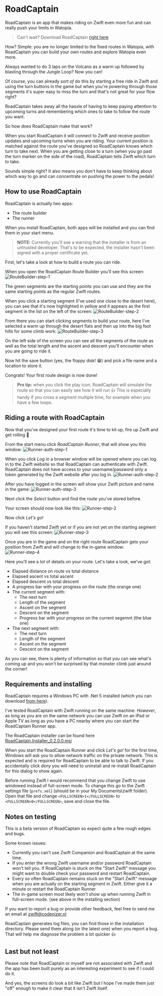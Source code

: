# RoadCaptain

RoadCaptain is an app that makes riding on Zwift even more fun and can really push your limits in Watopia. 

> Can't wait? Download RoadCaptain [right here](https://github.com/sandermvanvliet/RoadCaptain/releases/download/v0.2.0.0/RoadCaptain.Installer_0.2.0.0.msi)

How? Simple: you are no longer limited to the fixed routes in Watopia, with RoadCaptain you can build your own routes and explore Watopia even more.

Always wanted to do 3 laps on the Volcano as a warm up followed by blasting through the Jungle Loop? Now you can!

Of course, you can already _sort of_ do this by starting a free ride in Zwift and using the turn buttons in the game but when you're powering through those segments it's super easy to miss the turn and that's not great for your flow right?

RoadCaptain takes away all the hassle of having to keep paying attention to upcoming turns and remembering which ones to take to follow the route you want. 

So how does RoadCaptain make that work?

When you start RoadCaptain it will connect to Zwift and receive position updates and upcoming turns when you are riding. Your current position is matched against the route you've designed so RoadCaptain knows which turn to take next. When you are getting close to a turn (when you go past the turn marker on the side of the road), RoadCaptain tells Zwift which turn to take.

Sounds simple right? It also means you don't have to keep thinking about which way to go and can concentrate on pushing the power to the pedals!

## How to use RoadCaptain

RoadCaptain is actually two apps:

- The route builder
- The runner

When you install RoadCaptain, both apps will be installed and you can find them in your start menu.

>**NOTE:** Currently you'll see a warning that the installer is from an untrusted developer. That's to be expected, the installer hasn't been signed with a proper certificate yet.

First, let's take a look at how to build a route you can ride.

When you open the RoadCaptain Route Builder you'll see this screen:
![RouteBuilder-step-1](/images/RouteBuilder-step-1.png)

The green segments are the starting points you can use and they are the same starting points as the regular Zwift routes.

When you click a starting segment (I've used one close to the desert here), you can see that it's now highlighted in yellow and it appears as the first segment in the list on the left of the screen:
![RouteBuilder-step-2](/images/RouteBuilder-step-2.png)

From there you can start clicking segments to build your route, here I've selected a warm up through the desert flats and then up into the big foot hills for some climb work:
![RouteBuilder-step-3](/images/RouteBuilder-step-3.png)

On the left side of the screen you can see all the segments of the route as well as the total length and the ascent and descent you'll encounter when you are going to ride it.

Now hit the save button (yes, the floppy disk! 😁) and pick a file name and a location to store it.

Congrats! Your first route design is now done!

>**Pro tip:** when you click the play icon, RoadCaptain will simulate the route so that you can easily see how it will run 👍 This is especially handy if you cross a segment multiple time, for example when you have a few loops.

## Riding a route with RoadCaptain

Now that you've designed your first route it's time to kit up, fire up Zwift and get rolling 💪

From the start menu click _RoadCaptain Runner_, that will show you this window:
![Runner-auth-step-1](/images/Runner-auth-step-1.png)

When you click _Log in_ a browser window will be opened where you can log in to the Zwift website so that RoadCaptain can authenticate with Zwift. RoadCaptain does not have access to your username/password only a token generated by the Zwift website after you log in.
![Runner-auth-step-2](/images/Runner-auth-step-2.png)

After you have logged in the screen will show your Zwift picture and name in the game:
![Runner-auth-step-3](/images/Runner-auth-step-3.png)

Next click the _Select_ button and find the route you've stored before.

Your screen should now look like this:
![Runner-step-2](/images/Runner-step-2.png)

Now click _Let's go!_

If you haven't started Zwift yet or if you are not yet on the starting segment you will see this screen:
![Runner-step-3](/images/Runner-step-3.png)

Once you are in the game and on the right route RoadCaptain gets your position from Zwift and will change to the in-game window:
![Runner-step-4](/images/Runner-step-4.png)

Here you'll see a _lot_ of details on your route. Let's take a look, we've got:

- Elapsed distance on route vs total distance
- Elapsed ascent vs total ascent
- Elapsed descent vs total descent
- A progress bar with your progress on the route (the orange one)
- The current segment with:
    - The next turn
    - Length of the segment
    - Ascent on the segment
    - Descent on the segment
    - Progress bar with your progress on the current segemnt (the blue one)
- The next segment with:
    - The next turn
    - Length of the segment
    - Ascent on the segment
    - Descent on the segment

As you can see, there is plenty of information so that you can see what's coming up and you won't be surprised by that monster climb just around the corner!

## Requirements and installing

RoadCaptain requires a Windows PC with .Net 5 installed (which you can download [from here](https://dotnet.microsoft.com/en-us/download/dotnet/5.0)).

I've tested RoadCaptain with Zwift running on the same machine. _However_, as long as you are on the same network you can use Zwift on an iPad or Apple TV as long as you have a PC nearby where you can start the RoadCaptain Runner app.

The RoadCaptain installer can be found here [RoadCaptain.Installer_0.2.0.0.msi](https://github.com/sandermvanvliet/RoadCaptain/releases/download/v0.2.0.0/RoadCaptain.Installer_0.2.0.0.msi)

When you start the RoadCaptain Runner and click _Let's go!_ for the first time, Windows will ask you to allow network traffic on the private network. This is expected and is required for RoadCaptain to be able to talk to Zwift. If you accidentally click _deny_ you will need to uninstall and re-install RoadCaptain for this dialog to show again.

Before running Zwift I would recommend that you change Zwift to use windowed instead of full-screen mode. To change this go to the Zwift settings file (`prefs.xml`) (should be in your My Documents\zwift folder). Open that file and change `<FULLSCREEN>1</FULLSCREEN>` to `<FULLSCREEN>0</FULLSCREEN>`, save and close the file.

## Notes on testing

This is a beta version of RoadCaptain so expect quite a few rough edges and bugs. 

Some known issues:

- Currently you can't use Zwift Companion and RoadCaptain at the same time.
- If you enter the wrong Zwift username and/or password RoadCaptain won't tell you. If RoadCaptain is stuck on the "Start Zwift" message you might want to double check your password and restart RoadCaptain.
- Every so often RoadCaptain remains stuck on the "Start Zwift" message when you are actually on the starting segment in Zwift. Either give it a minute or restart the RoadCaptain Runner
- The in-game screen most likely won't show up when running Zwift in full-screen mode. (see above in the installing section)

If you want to report a bug or provide other feedback, feel free to send me an email at [zwift@codenizer.nl](mailto:zwift@codenizer.nl)

RoadCaptain generates log files, you can find those in the installation directory. Please send them along (or the latest one) when you report a bug. That will help me diagnose the problem a lot quicker 👍

## Last but not least

Please note that RoadCaptain or myself are not associated with Zwift and the app has been built purely as an interesting experiment to see if I could do it. 

And yes, the screens do look a bit like Zwift but I hope I've made them just "off" enough to make it clear that it isn't Zwift itself.
